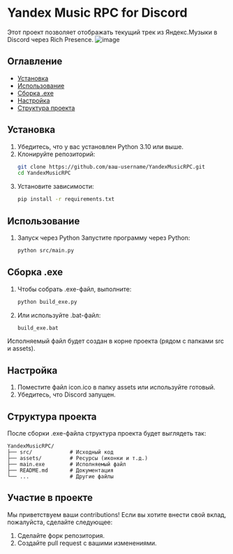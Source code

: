 # Yandex Music RPC for Discord

Этот проект позволяет отображать текущий трек из Яндекс.Музыки в Discord через Rich Presence.
![image](https://github.com/user-attachments/assets/a9004c3d-7aa7-4f1b-9fdd-d9064d220e61)

## Оглавление

- [Установка](#установка)
- [Использование](#использование)
- [Сборка .exe](#сборка-exe)
- [Настройка](#настройка)
- [Структура проекта](#структура-проекта)

## Установка

1. Убедитесь, что у вас установлен Python 3.10 или выше.
2. Клонируйте репозиторий:
   ```bash
   git clone https://github.com/ваш-username/YandexMusicRPC.git
   cd YandexMusicRPC
3. Установите зависимости:
    ```bash
    pip install -r requirements.txt

## Использование

1. Запуск через Python
  Запустите программу через Python:

    ```bash
    python src/main.py

## Сборка .exe
   
1. Чтобы собрать .exe-файл, выполните:
    
    ```bash
    python build_exe.py

2. Или используйте .bat-файл:
    
    ```bash
    build_exe.bat
    
Исполняемый файл будет создан в корне проекта (рядом с папками src и assets).

## Настройка
1. Поместите файл icon.ico в папку assets или используйте готовый.
2. Убедитесь, что Discord запущен.

## Структура проекта
После сборки .exe-файла структура проекта будет выглядеть так:

    
    YandexMusicRPC/
    ├── src/            # Исходный код
    ├── assets/         # Ресурсы (иконки и т.д.)
    ├── main.exe        # Исполняемый файл
    ├── README.md       # Документация
    └── ...             # Другие файлы

## Участие в проекте

Мы приветствуем ваши contributions! Если вы хотите внести свой вклад, пожалуйста, сделайте следующее:
1. Сделайте форк репозитория.
2. Создайте pull request с вашими изменениями.
